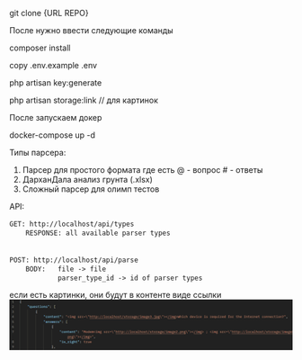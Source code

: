 git clone {URL REPO}

После нужно ввести следующие команды

composer install

copy .env.example .env

php artisan key:generate

php artisan storage:link // для картинок
    

После запускаем докер

docker-compose up -d

Типы парсера:
   1) Парсер для простого формата где есть @ - вопрос # - ответы 
   2) ДарханДала анализ грунта (.xlsx)
   3) Сложный парсер для олимп тестов

API:

    GET: http://localhost/api/types
        RESPONSE: all available parser types
        

    POST: http://localhost/api/parse
        BODY:   file -> file
                parser_type_id -> id of parser types

если есть картинки, они будут в контенте виде ссылки 
![img.png](img.png)
